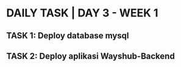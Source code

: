 # DAILY TASK | DAY 3 - WEEK 1

## TASK 1: Deploy database mysql


## TASK 2: Deploy aplikasi Wayshub-Backend 
